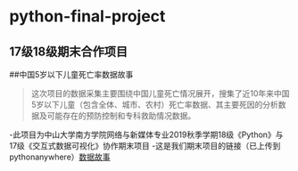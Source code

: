 # python-final-project
17级18级期末合作项目
---------
##中国5岁以下儿童死亡率数据故事
> 这次项目的数据采集主要围绕中国儿童死亡情况展开，搜集了近10年来中国5岁以下儿童（包含全体、城市、农村）死亡率数据、其主要死因的分析数据及可能存在的预防控制和专科救助情况数据。


-此项目为中山大学南方学院网络与新媒体专业2019秋季学期18级《Python》与17级《交互式数据可视化》协作期末项目
-这是我们期末项目的链接（已上传到pythonanywhere）[数据故事](http://mumu.pythonanywhere.com/)
